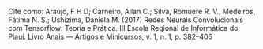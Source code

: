 Cite como:
Araújo, F H D; Carneiro, Allan C.; Silva, Romuere R. V., Medeiros, Fátima N. S.;  Ushizima, Daniela M. (2017) Redes Neurais Convolucionais com Tensorflow: Teoria e Prática. III Escola Regional de Informática do Piauí. Livro Anais — Artigos e Minicursos, v. 1, n. 1, p. 382–406
